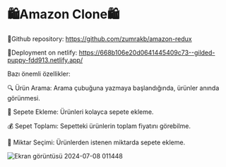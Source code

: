 # 🛍️Amazon Clone🛍️

🔗Github repository: https://github.com/zumrakb/amazon-redux 

🔗Deployment on netlify: https://668b106e20d0641445409c73--gilded-puppy-fdd913.netlify.app/ 

Bazı önemli özellikler:

🔍 Ürün Arama: Arama çubuğuna yazmaya başlandığında, ürünler anında görünmesi.

🛒 Sepete Ekleme: Ürünleri kolayca sepete ekleme.

💰 Sepet Toplamı: Sepetteki ürünlerin toplam fiyatını görebilme.

🔢 Miktar Seçimi: Ürünlerden istenen miktarda sepete ekleme.


![Ekran görüntüsü 2024-07-08 011448](https://github.com/zumrakb/amazon-redux/assets/139718764/4935e014-4b94-4901-9900-459a21a01773)
